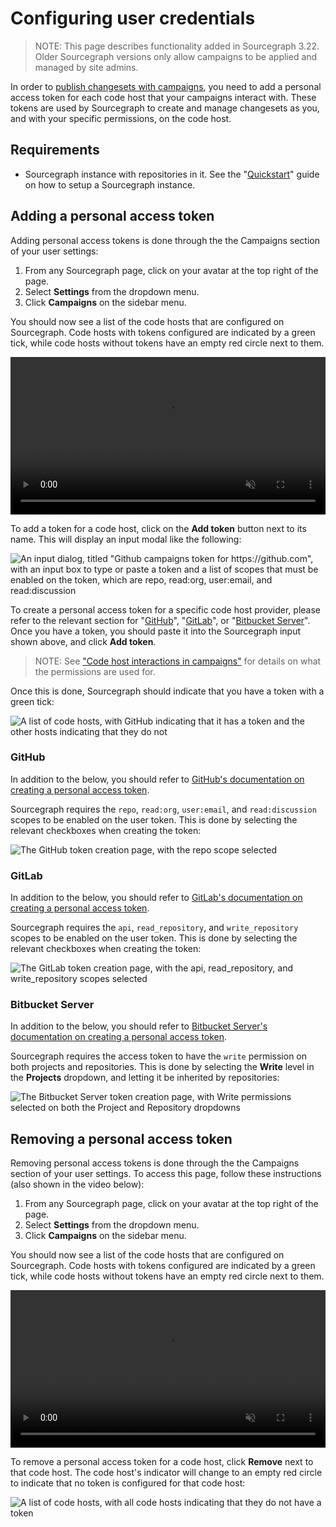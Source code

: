 # Configuring user credentials

> NOTE: This page describes functionality added in Sourcegraph 3.22. Older Sourcegraph versions only allow campaigns to be applied and managed by site admins.

In order to [publish changesets with campaigns](publishing_changesets.md), you need to add a personal access token for each code host that your campaigns interact with. These tokens are used by Sourcegraph to create and manage changesets as you, and with your specific permissions, on the code host.

## Requirements

- Sourcegraph instance with repositories in it. See the "[Quickstart](../../index.md#quickstart)" guide on how to setup a Sourcegraph instance.

## Adding a personal access token

Adding personal access tokens is done through the the Campaigns section of your user settings:

1. From any Sourcegraph page, click on your avatar at the top right of the page.
1. Select **Settings** from the dropdown menu.
1. Click **Campaigns** on the sidebar menu.

You should now see a list of the code hosts that are configured on Sourcegraph. Code hosts with tokens configured are indicated by a green tick, while code hosts without tokens have an empty red circle next to them.

<video width="1920" height="1080" autoplay loop muted playsinline controls style="width: 100%; height: auto; max-width: 50rem">
  <source src="https://sourcegraphstatic.com/docs/images/campaigns/how-tos/user-tokens.webm" type="video/webm">
  <sourec src="https://sourcegraphstatic.com/docs/images/campaigns/how-tos/user-tokens.mp4" type="video/mp4">
</video>

To add a token for a code host, click on the **Add token** button next to its name. This will display an input modal like the following:

<img class="screenshot" src="https://sourcegraphstatic.com/docs/images/campaigns/how-tos/user-token-input-3.25.png" alt="An input dialog, titled &quot;Github campaigns token for https://github.com&quot;, with an input box to type or paste a token and a list of scopes that must be enabled on the token, which are repo, read:org, user:email, and read:discussion">

To create a personal access token for a specific code host provider, please refer to the relevant section for "[GitHub](#github)", "[GitLab](#gitlab)", or "[Bitbucket Server](#bitbucket-server)". Once you have a token, you should paste it into the Sourcegraph input shown above, and click **Add token**.

> NOTE: See ["Code host interactions in campaigns"](../explanations/permissions_in_campaigns.md#code-host-interactions-in-campaigns) for details on what the permissions are used for.

Once this is done, Sourcegraph should indicate that you have a token with a green tick:

<img class="screenshot" src="https://sourcegraphstatic.com/docs/images/campaigns/how-tos/one-token.png" alt="A list of code hosts, with GitHub indicating that it has a token and the other hosts indicating that they do not">

### GitHub

In addition to the below, you should refer to [GitHub's documentation on creating a personal access token](https://docs.github.com/en/free-pro-team@latest/github/authenticating-to-github/creating-a-personal-access-token).

Sourcegraph requires the `repo`, `read:org`, `user:email`, and `read:discussion` scopes to be enabled on the user token. This is done by selecting the relevant checkboxes when creating the token:

<img class="screenshot" src="https://sourcegraphstatic.com/docs/images/campaigns/how-tos/github-token.png" alt="The GitHub token creation page, with the repo scope selected">

### GitLab

In addition to the below, you should refer to [GitLab's documentation on creating a personal access token](https://docs.gitlab.com/ee/user/profile/personal_access_tokens.html#creating-a-personal-access-token).

Sourcegraph requires the `api`, `read_repository`, and `write_repository` scopes to be enabled on the user token. This is done by selecting the relevant checkboxes when creating the token:

<img class="screenshot" src="https://sourcegraphstatic.com/docs/images/campaigns/how-tos/gitlab-token.png" alt="The GitLab token creation page, with the api, read_repository, and write_repository scopes selected">

### Bitbucket Server

In addition to the below, you should refer to [Bitbucket Server's documentation on creating a personal access token](https://confluence.atlassian.com/bitbucketserver0516/personal-access-tokens-966061199.html?utm_campaign=in-app-help&utm_medium=in-app-help&utm_source=stash#Personalaccesstokens-Generatingpersonalaccesstokens).

Sourcegraph requires the access token to have the `write` permission on both projects and repositories. This is done by selecting the **Write** level in the **Projects** dropdown, and letting it be inherited by repositories:

<img class="screenshot" src="https://sourcegraphstatic.com/docs/images/campaigns/how-tos/bb-token.png" alt="The Bitbucket Server token creation page, with Write permissions selected on both the Project and Repository dropdowns">

## Removing a personal access token

Removing personal access tokens is done through the the Campaigns section of your user settings. To access this page, follow these instructions (also shown in the video below):

1. From any Sourcegraph page, click on your avatar at the top right of the page.
1. Select **Settings** from the dropdown menu.
1. Click **Campaigns** on the sidebar menu.

You should now see a list of the code hosts that are configured on Sourcegraph. Code hosts with tokens configured are indicated by a green tick, while code hosts without tokens have an empty red circle next to them.

<video width="1920" height="1080" autoplay loop muted playsinline controls style="width: 100%; height: auto; max-width: 50rem">
  <source src="https://sourcegraphstatic.com/docs/images/campaigns/how-tos/user-tokens.webm" type="video/webm">
  <sourec src="https://sourcegraphstatic.com/docs/images/campaigns/how-tos/user-tokens.mp4" type="video/mp4">
</video>

To remove a personal access token for a code host, click **Remove** next to that code host. The code host's indicator will change to an empty red circle to indicate that no token is configured for that code host:

<img class="screenshot" src="https://sourcegraphstatic.com/docs/images/campaigns/how-tos/no-tokens.png" alt="A list of code hosts, with all code hosts indicating that they do not have a token">
